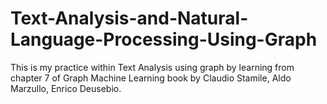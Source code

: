# Text-Analysis-and-Natural-Language-Processing-Using-Graph
This is my practice within Text Analysis using graph by learning from chapter 7 of Graph Machine Learning book by  Claudio Stamile,  Aldo Marzullo,  Enrico Deusebio. 
